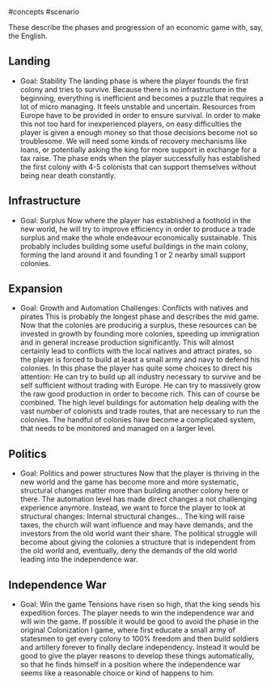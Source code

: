 #concepts #scenario

These describe the phases and progression of an economic game with, say, the English.
## Landing
- Goal: Stability
The landing phase is where the player founds the first colony and tries to survive.
Because there is no infrastructure in the beginning, everything is inefficient and becomes a puzzle that requires a lot of micro managing. It feels unstable and uncertain. Resources from Europe have to be provided in order to ensure survival.
In order to make this not too hard for inexperienced players, on easy difficulties the player is given a enough money so that those decisions become not so troublesome. We will need some kinds of recovery mechanisms like loans, or potentially asking the king for more support in exchange for a tax raise.
The phase ends when the player successfully has established the first colony with 4-5 colonists that can support themselves without being near death constantly.

## Infrastructure
- Goal: Surplus
Now where the player has established a foothold in the new world, he will try to improve efficiency in order to produce a trade surplus and make the whole endeavour economically sustainable. This probably includes building some useful buildings in the main colony, forming the land around it and founding 1 or 2 nearby small support colonies.

## Expansion
- Goal: Growth and Automation
Challenges: Conflicts with natives and pirates
This is probably the longest phase and describes the mid game. Now that the colonies are producing a surplus, these resources can be invested in growth by founding more colonies, speeding up immigration and in general increase production significantly. This will almost certainly lead to conflicts with the local natives and attract pirates, so the player is forced to build at least a small army and navy to defend his colonies.
In this phase the player has quite some choices to direct his attention: He can try to build up all industry necessary to survive and be self sufficient without trading with Europe. He can try to massively grow the raw good production in order to become rich. This can of course be combined. The high level buildings for automation help dealing with the vast number of colonists and trade routes, that are necessary to run the colonies. The handful of colonies have become a complicated system, that needs to be monitored and managed on a larger level.

## Politics
- Goal: Politics and power structures
Now that the player is thriving in the new world and the game has become more and more systematic, structural changes matter more than building another colony here or there. The automation level has made direct changes a not challenging experience anymore. Instead, we want to force the player to look at structural changes:
Internal structural changes...
The king will raise taxes, the church will want influence and may have demands, and the investors from the old world want their share. The political struggle will become about giving the colonies a structure that is independent from the old world and, eventually, deny the demands of the old world leading into the independence war.

## Independence War
- Goal: Win the game
Tensions have risen so high, that the king sends his expedition forces. The player needs to win the independence war and will win the game. If possible it would be good to avoid the phase in the original Colonization I game, where first educate a small army of statesmen to get every colony to 100% freedom and then build soldiers and artillery forever to finally declare independency. Instead it would be good to give the player reasons to develop these things automatically, so that he finds himself in a position where the independence war seems like a reasonable choice or kind of happens to him.
